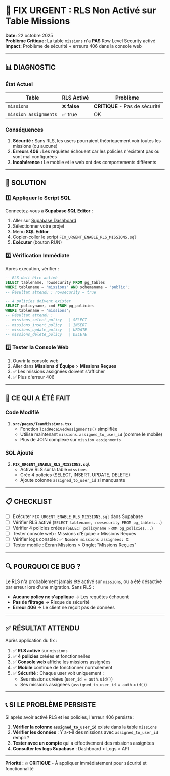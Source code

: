 # 🚨 FIX URGENT : RLS Non Activé sur Table Missions

**Date:** 22 octobre 2025  
**Problème Critique:** La table `missions` n'a **PAS** Row Level Security activé  
**Impact:** Problème de sécurité + erreurs 406 dans la console web  

---

## 📊 DIAGNOSTIC

### État Actuel

| Table | RLS Activé | Problème |
|-------|------------|----------|
| `missions` | ❌ **false** | **CRITIQUE** - Pas de sécurité |
| `mission_assignments` | ✅ true | OK |

### Conséquences

1. **Sécurité :** Sans RLS, les users pourraient théoriquement voir toutes les missions (ou aucune)
2. **Erreurs 406 :** Les requêtes échouent car les policies n'existent pas ou sont mal configurées
3. **Incohérence :** Le mobile et le web ont des comportements différents

---

## 🔧 SOLUTION

### 1️⃣ **Appliquer le Script SQL**

Connectez-vous à **Supabase SQL Editor** :
1. Aller sur [Supabase Dashboard](https://supabase.com/dashboard)
2. Sélectionner votre projet
3. Menu **SQL Editor**
4. Copier-coller le script `FIX_URGENT_ENABLE_RLS_MISSIONS.sql`
5. **Exécuter** (bouton RUN)

### 2️⃣ **Vérification Immédiate**

Après exécution, vérifier :

```sql
-- RLS doit être activé
SELECT tablename, rowsecurity FROM pg_tables 
WHERE tablename = 'missions' AND schemaname = 'public';
-- Résultat attendu : rowsecurity = true

-- 4 policies doivent exister
SELECT policyname, cmd FROM pg_policies 
WHERE tablename = 'missions';
-- Résultat attendu :
-- missions_select_policy   | SELECT
-- missions_insert_policy   | INSERT
-- missions_update_policy   | UPDATE
-- missions_delete_policy   | DELETE
```

### 3️⃣ **Tester la Console Web**

1. Ouvrir la console web
2. Aller dans **Missions d'Équipe** > **Missions Reçues**
3. ✅ Les missions assignées doivent s'afficher
4. ✅ Plus d'erreur 406

---

## 🎯 CE QUI A ÉTÉ FAIT

### Code Modifié

1. **`src/pages/TeamMissions.tsx`**
   - Fonction `loadReceivedAssignments()` simplifiée
   - Utilise maintenant `missions.assigned_to_user_id` (comme le mobile)
   - Plus de JOIN complexe sur `mission_assignments`

### SQL Ajouté

2. **`FIX_URGENT_ENABLE_RLS_MISSIONS.sql`**
   - Active RLS sur la table `missions`
   - Crée 4 policies (SELECT, INSERT, UPDATE, DELETE)
   - Ajoute colonne `assigned_to_user_id` si manquante

---

## 📋 CHECKLIST

- [ ] Exécuter `FIX_URGENT_ENABLE_RLS_MISSIONS.sql` dans Supabase
- [ ] Vérifier RLS activé (`SELECT tablename, rowsecurity FROM pg_tables...`)
- [ ] Vérifier 4 policies créées (`SELECT policyname FROM pg_policies...`)
- [ ] Tester console web : Missions d'Équipe > Missions Reçues
- [ ] Vérifier logs console : `✅ Nombre missions assignées: X`
- [ ] Tester mobile : Écran Missions > Onglet "Missions Reçues"

---

## 🔍 POURQUOI CE BUG ?

Le RLS n'a probablement jamais été activé sur `missions`, ou a été désactivé par erreur lors d'une migration. Sans RLS :

- **Aucune policy ne s'applique** → Les requêtes échouent
- **Pas de filtrage** → Risque de sécurité
- **Erreur 406** → Le client ne reçoit pas de données

---

## ✅ RÉSULTAT ATTENDU

Après application du fix :

1. ✅ **RLS activé** sur `missions`
2. ✅ **4 policies** créées et fonctionnelles
3. ✅ **Console web** affiche les missions assignées
4. ✅ **Mobile** continue de fonctionner normalement
5. ✅ **Sécurité** : Chaque user voit uniquement :
   - Ses missions créées (`user_id = auth.uid()`)
   - Ses missions assignées (`assigned_to_user_id = auth.uid()`)

---

## 📞 SI LE PROBLÈME PERSISTE

Si après avoir activé RLS et les policies, l'erreur 406 persiste :

1. **Vérifier la colonne `assigned_to_user_id`** existe dans la table `missions`
2. **Vérifier les données** : Y a-t-il des missions avec `assigned_to_user_id` rempli ?
3. **Tester avec un compte** qui a effectivement des missions assignées
4. **Consulter les logs Supabase** : Dashboard > Logs > API

---

**Priorité :** 🔥 **CRITIQUE** - À appliquer immédiatement pour sécurité et fonctionnalité
